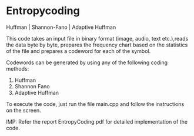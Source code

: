 Entropycoding
=============

Huffman | Shannon-Fano | Adaptive Huffman

This code takes an input file in binary format (image, audio, text etc.),reads the data byte by byte,  prepares the
frequency chart based on the statistics of the file and prepares a codeword for each of the symbol.

Codewords can be generated by using any of the following coding methods:
1. Huffman 
2. Shannon Fano
3. Adaptive Huffman

To execute the code,
just run the file main.cpp and follow the instructions on the screen.

IMP:
Refer the report EntropyCoding.pdf for detailed implementation of the code.
